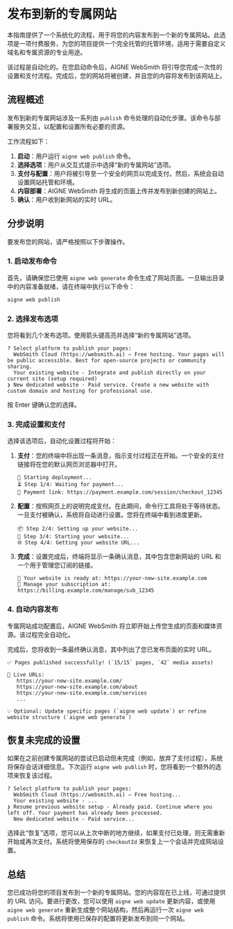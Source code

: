 # 发布到新的专属网站

本指南提供了一个系统化的流程，用于将您的内容发布到一个新的专属网站。此选项是一项付费服务，为您的项目提供一个完全托管的托管环境，适用于需要自定义域名和专属资源的专业用途。

该过程是自动化的。在您启动命令后，AIGNE WebSmith 将引导您完成一次性的设置和支付流程。完成后，您的网站将被创建，并且您的内容将发布到该网站上。

## 流程概述

发布到新的专属网站涉及一系列由 `publish` 命令处理的自动化步骤。该命令与部署服务交互，以配置和设置所有必要的资源。

工作流程如下：
1.  **启动**：用户运行 `aigne web publish` 命令。
2.  **选择选项**：用户从交互式提示中选择“新的专属网站”选项。
3.  **支付与配置**：用户将被引导至一个安全的网页以完成支付。然后，系统会自动设置网站托管和环境。
4.  **内容部署**：AIGNE WebSmith 将生成的页面上传并发布到新创建的网站上。
5.  **确认**：用户收到新网站的实时 URL。

## 分步说明

要发布您的网站，请严格按照以下步骤操作。

### 1. 启动发布命令

首先，请确保您已使用 `aigne web generate` 命令生成了网站页面。一旦输出目录中的内容准备就绪，请在终端中执行以下命令：

```bash
aigne web publish
```

### 2. 选择发布选项

您将看到几个发布选项。使用箭头键高亮并选择“新的专属网站”选项。

```text
? Select platform to publish your pages:
  WebSmith Cloud (https://websmith.ai) – Free hosting. Your pages will be public accessible. Best for open-source projects or community sharing.
  Your existing website - Integrate and publish directly on your current site (setup required)
❯ New dedicated website - Paid service. Create a new website with custom domain and hosting for professional use.
```

按 Enter 键确认您的选择。

### 3. 完成设置和支付

选择该选项后，自动化设置过程将开始：

1.  **支付**：您的终端中将出现一条消息，指示支付过程正在开始。一个安全的支付链接将在您的默认网页浏览器中打开。

    ```text
    🚀 Starting deployment...
    ⏳ Step 1/4: Waiting for payment...
    🔗 Payment link: https://payment.example.com/session/checkout_12345
    ```

2.  **配置**：按照网页上的说明完成支付。在此期间，命令行工具将处于等待状态。一旦支付被确认，系统将自动进行设置。您将在终端中看到进度更新。

    ```text
    📦 Step 2/4: Setting up your website...
    🚀 Step 3/4: Starting your website...
    🌐 Step 4/4: Getting your website URL...
    ```

3.  **完成**：设置完成后，终端将显示一条确认消息，其中包含您新网站的 URL 和一个用于管理您订阅的链接。

    ```text
    🔗 Your website is ready at: https://your-new-site.example.com
    🔗 Manage your subscription at: https://billing.example.com/manage/sub_12345
    ```

### 4. 自动内容发布

专属网站成功配置后，AIGNE WebSmith 将立即开始上传您生成的页面和媒体资源。该过程完全自动化。

完成后，您将收到一条最终确认消息，其中列出了您已发布页面的实时 URL。

```text
✅ Pages published successfully! (`15/15` pages, `42` media assets)

🔗 Live URLs:
   https://your-new-site.example.com/
   https://your-new-site.example.com/about
   https://your-new-site.example.com/services
   ...

💡 Optional: Update specific pages (`aigne web update`) or refine website structure (`aigne web generate`)
```

## 恢复未完成的设置

如果在之前创建专属网站的尝试已启动但未完成（例如，放弃了支付过程），系统将保存会话详细信息。下次运行 `aigne web publish` 时，您将看到一个额外的选项来恢复该过程。

```text
? Select platform to publish your pages:
  WebSmith Cloud (https://websmith.ai) – Free hosting...
  Your existing website - ...
❯ Resume previous website setup - Already paid. Continue where you left off. Your payment has already been processed.
  New dedicated website - Paid service...
```

选择此“恢复”选项，您可以从上次中断的地方继续，如果支付已处理，则无需重新开始或再次支付。系统将使用保存的 `checkoutId` 来恢复上一个会话并完成网站设置。

## 总结

您已成功将您的项目发布到一个新的专属网站。您的内容现在已上线，可通过提供的 URL 访问。要进行更改，您可以使用 `aigne web update` 更新内容，或使用 `aigne web generate` 重新生成整个网站结构，然后再运行一次 `aigne web publish` 命令。系统将使用已保存的配置将更新发布到同一个网站。
